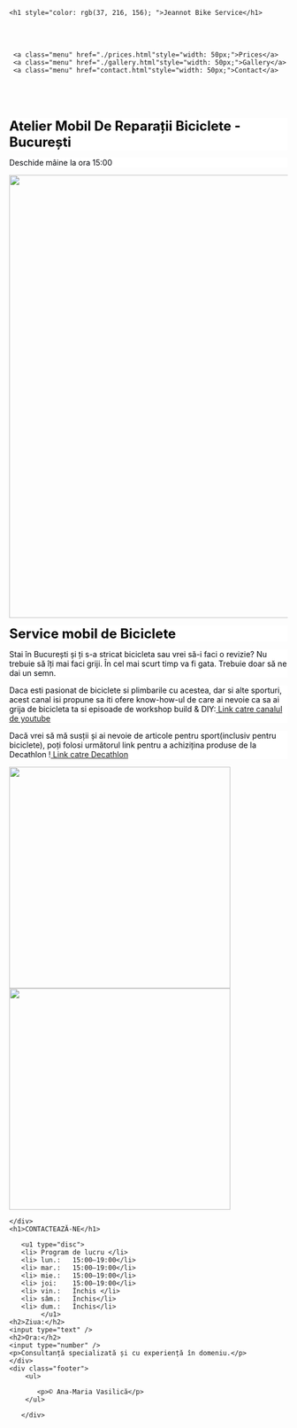 <!DOCTYPE html>
<html lang="en">
<head>
    <meta charset="UTF-8">
    <meta http-equiv="X-UA-Compatible" content="IE=edge">
    <meta name="viewport" content="width=device-width, initial-scale=1.0">
    <title>Jeannot Bike Service</title>
    <link rel="stylesheet" href="./style.css">
    <link rel="icon" href="./bicycle.png"/>
       <style>
        p {
            color: rgb(7, 9, 14); /* comment */
            background-color: white;        }
    </style>
       </head>
<body>
    
    <h1 style="color: rgb(37, 216, 156); ">Jeannot Bike Service</h1>
</br>
</br>
    <nav class="topmenu">
             
     <a class="menu" href="./prices.html"style="width: 50px;">Prices</a>
     <a class="menu" href="./gallery.html"style="width: 50px;">Gallery</a>
     <a class="menu" href="contact.html"style="width: 50px;">Contact</a>
   
</nav>
</br>
</br>
</br>
    <div class="container">
    <p> <span style="color:black; font-weight: bold; font-size: 24px;">
        Atelier Mobil De Reparații Biciclete - București </span> </p>
        <p>Deschide mâine la ora 15:00</p>
        <div>
            <img src="logo.jpg" width="800"
            alt=""/>
        </div>
        <p>
            <span style="color:black; font-weight: bold; font-size: 24px;"> Service mobil de Biciclete</p>
            <p>Stai în București și ți s-a stricat bicicleta sau vrei să-i faci o revizie? Nu trebuie să îți mai faci griji. În cel mai scurt timp va fi gata. Trebuie doar să ne dai un semn.
        </p>
        <p>Daca esti pasionat de biciclete si plimbarile cu acestea, dar si alte sporturi, acest canal isi propune sa iti ofere know-how-ul de care ai nevoie ca sa ai grija de bicicleta ta si episoade de workshop build & DIY:<a href = "https://youtube.com/channel/UCT6OqO7s21UUApEQf7oYwCQ" target="_blank"> Link catre canalul de youtube</a>
        </p>  
        <p>Dacă vrei să mă susții și ai nevoie de articole pentru sport(inclusiv pentru biciclete), poți folosi următorul link pentru a achizițina produse de la Decathlon !<a href = "https://event.2performant.com/events/click?ad_type=quicklink&aff_code=81c13aafb&unique=a46311f72&redirect_to=https%253A//www.decathlon.ro" target="_blank"> Link catre Decathlon</a>
        </p>
          <div>
        <img src="bike.jpeg" width="400"
            alt=""
            />
            <img src="bike1.jpg" width="400"
            alt=""
            />
                   
    </div>
    <h1>CONTACTEAZĂ-NE</h1>

       <u1 type="disc">
       <li> Program de lucru </li>
       <li> lun.:	15:00–19:00</li>
       <li> mar.:	15:00–19:00</li>
       <li> mie.:	15:00–19:00</li>
       <li> joi:	15:00–19:00</li>
       <li> vin.:	Închis </li>
       <li> sâm.:	Închis</li>
       <li> dum.:	Închis</li>
            </u1>
    <h2>Ziua:</h2>        
    <input type="text" />
    <h2>Ora:</h2>
    <input type="number" />
    <p>Consultanță specializată și cu experiență în domeniu.</p>
    </div>
    <div class="footer">        
        <ul>
            
           <p>© Ana-Maria Vasilică</p>
        </ul>
        
       </div>
</body>


</html>
